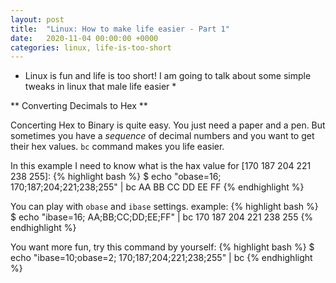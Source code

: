 ```yaml
---
layout: post
title:  "Linux: How to make life easier - Part 1"
date:   2020-11-04 00:00:00 +0000
categories: linux, life-is-too-short
---
```



* Linux is fun and life is too short!
I am going to talk about some simple tweaks in linux that male life easier *

** Converting Decimals to Hex **

Concerting Hex to Binary is quite easy. You just need a paper and a pen.
But sometimes you have a *sequence* of decimal numbers and you want to get their hex values. `bc` command makes you life easier.


In this example I need to know what is the hax value for [170 187 204 221 238 255]:
{% highlight bash %}
$ echo "obase=16; 170;187;204;221;238;255" | bc
AA
BB
CC
DD
EE
FF
{% endhighlight %}


You can play with `obase` and `ibase` settings. example:
{% highlight bash %}
$ echo "ibase=16; AA;BB;CC;DD;EE;FF" | bc
170
187
204
221
238
255
{% endhighlight %}


You want more fun, try this command by yourself:
{% highlight bash %}
$ echo "ibase=10;obase=2; 170;187;204;221;238;255" | bc
{% endhighlight %}
